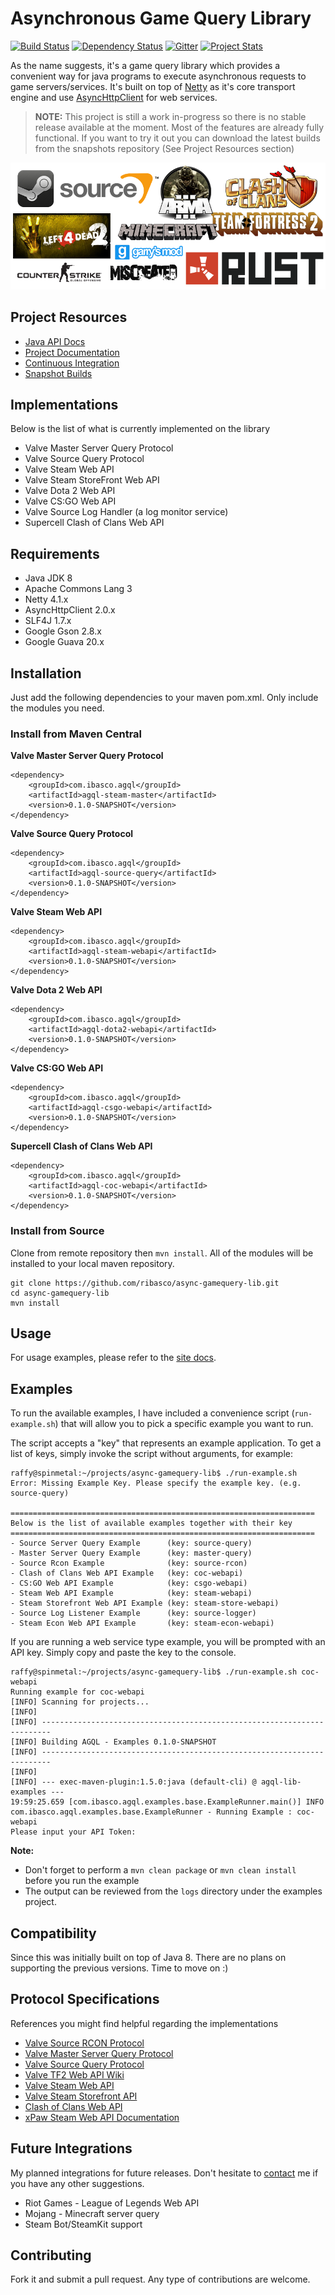 Asynchronous Game Query Library
===============================

[![Build Status](https://travis-ci.org/ribasco/async-gamequery-lib.svg?branch=master)](https://travis-ci.org/ribasco/async-gamequery-lib) [![Dependency Status](https://www.versioneye.com/user/projects/5837c911e7cea00029198c9d/badge.svg?style=flat-square)](https://www.versioneye.com/user/projects/5837c911e7cea00029198c9d) [![Gitter](https://badges.gitter.im/gitterHQ/gitter.svg)](https://gitter.im/async-gamequery-lib/lobby?utm_source=share-link&utm_medium=link&utm_campaign=share-link) [![Project Stats](https://www.openhub.net/p/async-gamequery-lib/widgets/project_thin_badge?format=gif&ref=sample)](https://www.openhub.net/p/async-gamequery-lib)
 
As the name suggests, it's a game query library which provides a convenient way for java programs to execute asynchronous requests to game servers/services. It's built on top of [Netty](https://github.com/netty/netty) as it's core transport engine and use [AsyncHttpClient](https://github.com/AsyncHttpClient/async-http-client) for web services.

> **NOTE:** This project is still a work in-progress so there is no stable release available at the moment. Most of the features are already fully functional. If you want to try it out you can download the latest builds from the snapshots repository (See Project Resources section)

![alt text](site/resources/images/agql-project-banner-big.png "Games supported by Source Query Protocol")

Project Resources
-------------

* [Java API Docs](https://ribasco.github.io/async-gamequery-lib/apidocs)
* [Project Documentation](https://ribasco.github.io/async-gamequery-lib/)
* [Continuous Integration](https://travis-ci.org/ribasco/async-gamequery-lib)
* [Snapshot Builds](https://oss.sonatype.org/content/repositories/snapshots/com/ibasco/agql/)

Implementations
----------------
 
Below is the list of what is currently implemented on the library

* Valve Master Server Query Protocol
* Valve Source Query Protocol
* Valve Steam Web API
* Valve Steam StoreFront Web API
* Valve Dota 2 Web API
* Valve CS:GO Web API 
* Valve Source Log Handler (a log monitor service)
* Supercell Clash of Clans Web API

Requirements
------------

* Java JDK 8
* Apache Commons Lang 3
* Netty 4.1.x
* AsyncHttpClient 2.0.x
* SLF4J 1.7.x
* Google Gson 2.8.x
* Google Guava 20.x
 
Installation
------------

Just add the following dependencies to your maven pom.xml. Only include the modules you need.

### Install from Maven Central

**Valve Master Server Query Protocol**

```
<dependency>
    <groupId>com.ibasco.agql</groupId>
    <artifactId>agql-steam-master</artifactId>
    <version>0.1.0-SNAPSHOT</version>
</dependency>
```

**Valve Source Query Protocol**

```
<dependency>
    <groupId>com.ibasco.agql</groupId>
    <artifactId>agql-source-query</artifactId>
    <version>0.1.0-SNAPSHOT</version>
</dependency>
```

**Valve Steam Web API**

```
<dependency>
    <groupId>com.ibasco.agql</groupId>
    <artifactId>agql-steam-webapi</artifactId>
    <version>0.1.0-SNAPSHOT</version>
</dependency>
```

**Valve Dota 2 Web API**

```
<dependency>
    <groupId>com.ibasco.agql</groupId>
    <artifactId>agql-dota2-webapi</artifactId>
    <version>0.1.0-SNAPSHOT</version>
</dependency>
```

**Valve CS:GO Web API**

```
<dependency>
    <groupId>com.ibasco.agql</groupId>
    <artifactId>agql-csgo-webapi</artifactId>
    <version>0.1.0-SNAPSHOT</version>
</dependency>
```

**Supercell Clash of Clans Web API**

```
<dependency>
    <groupId>com.ibasco.agql</groupId>
    <artifactId>agql-coc-webapi</artifactId>
    <version>0.1.0-SNAPSHOT</version>
</dependency>
```

### Install from Source

Clone from remote repository then `mvn install`. All of the modules will be installed to your local maven repository.

~~~
git clone https://github.com/ribasco/async-gamequery-lib.git
cd async-gamequery-lib
mvn install
~~~

Usage
------------

For usage examples, please refer to the [site docs](http://ribasco.github.io/async-gamequery-lib/).

Examples
--------

To run the available examples, I have included a convenience script (`run-example.sh`) that will allow you to pick a specific example you want to run. 

The script accepts a "key" that represents an example application. To get a list of keys, simply invoke the script without arguments, for example: 

~~~
raffy@spinmetal:~/projects/async-gamequery-lib$ ./run-example.sh
Error: Missing Example Key. Please specify the example key. (e.g. source-query)

====================================================================
Below is the list of available examples together with their key
====================================================================
- Source Server Query Example      (key: source-query)
- Master Server Query Example      (key: master-query)
- Source Rcon Example              (key: source-rcon)
- Clash of Clans Web API Example   (key: coc-webapi)
- CS:GO Web API Example            (key: csgo-webapi)
- Steam Web API Example            (key: steam-webapi)
- Steam Storefront Web API Example (key: steam-store-webapi)
- Source Log Listener Example      (key: source-logger)
- Steam Econ Web API Example       (key: steam-econ-webapi)

~~~

If you are running a web service type example, you  will be prompted with an API key. Simply copy and paste the key to the console.

~~~
raffy@spinmetal:~/projects/async-gamequery-lib$ ./run-example.sh coc-webapi
Running example for coc-webapi
[INFO] Scanning for projects...
[INFO]
[INFO] ------------------------------------------------------------------------
[INFO] Building AGQL - Examples 0.1.0-SNAPSHOT
[INFO] ------------------------------------------------------------------------
[INFO]
[INFO] --- exec-maven-plugin:1.5.0:java (default-cli) @ agql-lib-examples ---
19:59:25.659 [com.ibasco.agql.examples.base.ExampleRunner.main()] INFO  com.ibasco.agql.examples.base.ExampleRunner - Running Example : coc-webapi
Please input your API Token:
~~~

**Note:**
* Don't forget to perform a `mvn clean package` or `mvn clean install` before you run the example
* The output can be reviewed from the `logs` directory under the examples project.

Compatibility
-------------

Since this was initially built on top of Java 8. There are no plans on supporting the previous versions. Time to move on :)

Protocol Specifications
-----------------------

References you might find helpful regarding the implementations

* [Valve Source RCON Protocol](https://developer.valvesoftware.com/wiki/Source_RCON_Protocol)
* [Valve Master Server Query Protocol](https://developer.valvesoftware.com/wiki/Master_Server_Query_Protocol)
* [Valve Source Query Protocol](https://developer.valvesoftware.com/wiki/Server_queries)
* [Valve TF2 Web API Wiki](https://wiki.teamfortress.com/wiki/WebAPI)
* [Valve Steam Web API](https://developer.valvesoftware.com/wiki/Steam_Web_API)
* [Valve Steam Storefront API](https://wiki.teamfortress.com/wiki/User:RJackson/StorefrontAPI)
* [Clash of Clans Web API](https://developer.clashofclans.com/#/documentation)
* [xPaw Steam Web API Documentation](https://lab.xpaw.me/steam_api_documentation.html)


Future Integrations
--------------------

My planned integrations for future releases. Don't hesitate to [contact](mailto:raffy@ibasco.com) me if you have any other suggestions.

* Riot Games - League of Legends Web API
* Mojang - Minecraft server query
* Steam Bot/SteamKit support

Contributing
------------

Fork it and submit a pull request. Any type of contributions are welcome.

<script type='text/javascript' src='https://www.openhub.net/p/async-gamequery-lib/widgets/project_users_logo?format=js'></script>